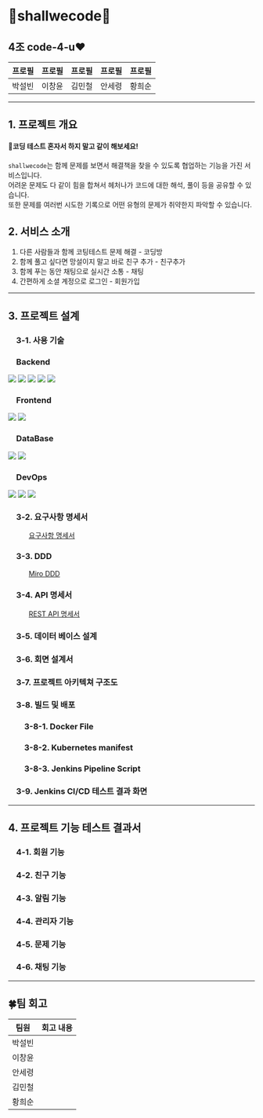 # 🕺shallwecode💃

## 4조 code-4-u❤️
| 프로필 | 프로필 | 프로필 | 프로필 | 프로필 |
|-------|------|-------|-------|-------|
| 박설빈 | 이창윤 | 김민철 | 안세령 | 황희순 |

---

## 1. 프로젝트 개요


#### 📢코딩 테스트 혼자서 하지 말고 같이 해보세요!
`shallwecode`는 함께 문제를 보면서 해결책을 찾을 수 있도록 협업하는 기능을 가진 서비스입니다. <br>
어려운 문제도 다 같이 힘을 합쳐서 헤처나가 코드에 대한 해석, 풀이 등을 공유할 수 있습니다. <br>
또한 문제를 여러번 시도한 기록으로 어떤 유형의 문제가 취약한지 파악할 수 있습니다.

## 2. 서비스 소개

1. 다른 사람들과 함께 코팅테스트 문제 해결 - 코딩방  
2. 함께 풀고 싶다면 망설이지 말고 바로 친구 추가 - 친구추가 
3. 함께 푸는 동안 채팅으로 실시간 소통 - 채팅 
4. 간편하게 소셜 계정으로 로그인 - 회원가입

---

## 3. 프로젝트 설계
### &emsp;3-1. 사용 기술
### &emsp;Backend
<div> 
  <img src="https://img.shields.io/badge/java-007396?style=for-the-badge&logo=java&logoColor=white">
  <img src="https://img.shields.io/badge/springboot-6DB33F?style=for-the-badge&logo=springboot&logoColor=white">
  <img src="https://img.shields.io/badge/springsecurity-6DB33F?style=for-the-badge&logo=springsecurity&logoColor=white">
<img src="https://img.shields.io/badge/oauth-black?style=for-the-badge&logoColor=white">
<img src="https://img.shields.io/badge/gradle-02303A?style=for-the-badge&logo=gradle&logoColor=white">
</div>

### &emsp;Frontend

<div>
  <img src="https://img.shields.io/badge/vue.js-4FC08D?style=for-the-badge&logo=vuedotjs&logoColor=white">
<img src="https://img.shields.io/badge/axios-5A29E4?style=for-the-badge&logo=axios&logoColor=white">
</div>

### &emsp;DataBase

<div>
  <img src="https://img.shields.io/badge/mariaDB-003545?style=for-the-badge&logo=mariaDB&logoColor=white"> 
 <img src="https://img.shields.io/badge/amazonrds-527FFF?style=for-the-badge&logo=amazonrds&logoColor=white"> 
</div>

### &emsp;DevOps

<div>
  <img src="https://img.shields.io/badge/docker-2496ED?style=for-the-badge&logo=docker&logoColor=white">
  <img src="https://img.shields.io/badge/kubernetes-326CE5?style=for-the-badge&logo=kubernetes&logoColor=white">
  <img src="https://img.shields.io/badge/jenkins-D24939?style=for-the-badge&logo=jenkins&logoColor=white">
</div>


### &emsp;3-2. 요구사항 명세서
&emsp;&emsp;&emsp;[요구사항 명세서](https://docs.google.com/spreadsheets/d/1bRwfT5mg1KW_7RQop6wORBJzDpd7K0l4RdZxASc_S_c/edit?gid=0#gid=0)

### &emsp;3-3. DDD
&emsp;&emsp;&emsp;[Miro DDD](https://miro.com/app/board/uXjVLNYcZpc=/)

### &emsp;3-4. API 명세서
&emsp;&emsp;&emsp;[REST API 명세서](https://docs.google.com/spreadsheets/d/1bRwfT5mg1KW_7RQop6wORBJzDpd7K0l4RdZxASc_S_c/edit?gid=1114348114#gid=1114348114)

### &emsp;3-5. 데이터 베이스 설계

### &emsp;3-6. 회면 설계서

### &emsp;3-7. 프로젝트 아키텍쳐 구조도

### &emsp;3-8. 빌드 및 배포 

### &emsp;&emsp;3-8-1. Docker File

### &emsp;&emsp;3-8-2. Kubernetes manifest

### &emsp;&emsp;3-8-3. Jenkins Pipeline Script

### &emsp;3-9. Jenkins CI/CD 테스트 결과 화면

---

## 4. 프로젝트 기능 테스트 결과서

### &emsp;4-1. 회원 기능 

### &emsp;4-2. 친구 기능

### &emsp;4-3. 알림 기능

### &emsp;4-4. 관리자 기능

### &emsp;4-5. 문제 기능

### &emsp;4-6. 채팅 기능

---

## 🍀팀 회고

| 팀원  | 회고 내용 |
|:---:|-----------|
| 박설빈 |  |
| 이창윤 |  |
| 안세령 |  |
| 김민철 |  |
| 황희순 |  |
